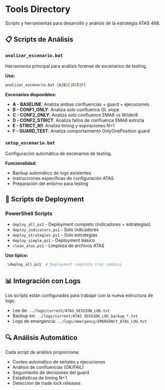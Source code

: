 # Tools Directory

Scripts y herramientas para desarrollo y análisis de la estrategia ATAS 468.

## 📋 Scripts de Análisis

### `analizar_escenario.bat`
Herramienta principal para análisis forense de escenarios de testing.

**Uso:**
```bash
analizar_escenario.bat [A|B|C|D|E|F]
```

**Escenarios disponibles:**
- **A - BASELINE**: Analiza ambas confluencias + guard + ejecuciones
- **B - CONF1_ONLY**: Analiza solo confluence GL slope
- **C - CONF2_ONLY**: Analiza solo confluence EMA8 vs Wilder8
- **D - CONF2_STRICT**: Analiza fallos de confluence EMA8 estricta
- **E - STRICT_N1**: Analiza timing y expiraciones N+1
- **F - GUARD_TEST**: Analiza comportamiento OnlyOnePosition guard

### `setup_escenario.bat`
Configuración automática de escenarios de testing.

**Funcionalidad:**
- Backup automático de logs existentes
- Instrucciones específicas de configuración ATAS
- Preparación del entorno para testing

## 🚀 Scripts de Deployment

### PowerShell Scripts
- `deploy_all.ps1` - Deployment completo (indicadores + estrategias)
- `deploy_indicators.ps1` - Solo indicadores
- `deploy_strategies.ps1` - Solo estrategias
- `deploy_simple.ps1` - Deployment básico
- `clean_atas.ps1` - Limpieza de archivos ATAS

**Uso típico:**
```powershell
.\deploy_all.ps1  # Deployment completo tras cambios
```

## 📊 Integración con Logs

Los scripts están configurados para trabajar con la nueva estructura de logs:
- Lee de: `../logs/current/ATAS_SESSION_LOG.txt`
- Backup en: `../logs/current/ATAS_SESSION_LOG_backup_*.txt`
- Logs de emergencia: `../logs/emergency/EMERGENCY_ATAS_LOG.txt`

## 🔍 Análisis Automático

Cada script de análisis proporciona:
- Conteo automático de señales y ejecuciones
- Análisis de confluencias (OK/FAIL)
- Seguimiento de decisiones del guard
- Estadísticas de timing N+1
- Detección de trade lock releases
